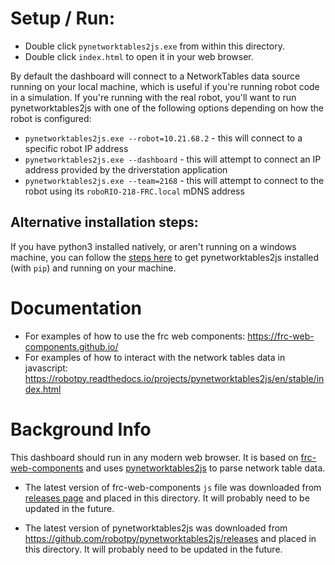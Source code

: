 # Setup / Run:

  * Double click `pynetworktables2js.exe` from within this directory.
  * Double click `index.html` to open it in your web browser.

  By default the dashboard will connect to a NetworkTables data source running
  on your local machine, which is useful if you're running robot code in a
  simulation. If you're running with the real robot, you'll want to run
  pynetworktables2js with one of the following options depending on how the
  robot is configured:

  * `pynetworktables2js.exe --robot=10.21.68.2` - this will connect to a specific robot IP address
  * `pynetworktables2js.exe --dashboard` - this will attempt to connect an IP address
    provided by the driverstation application
  * `pynetworktables2js.exe --team=2168` - this will attempt to connect to the robot
    using its `roboRIO-218-FRC.local` mDNS address

## Alternative installation steps:

  If you have python3 installed natively, or aren't running on a windows machine,
  you can follow the [steps here](https://robotpy.readthedocs.io/projects/pynetworktables2js/en/stable/index.html)
  to get pynetworktables2js installed (with `pip`) and running on your machine.

# Documentation

  * For examples of how to use the frc web components: https://frc-web-components.github.io/
  * For examples of how to interact with the network tables data in javascript:
    https://robotpy.readthedocs.io/projects/pynetworktables2js/en/stable/index.html

# Background Info

This dashboard should run in any modern web browser.
It is based on [frc-web-components](https://github.com/frc-web-components/frc-web-components)
and uses [pynetworktables2js](https://github.com/robotpy/pynetworktables2js) to parse network
table data.

* The latest version of frc-web-components `js` file was downloaded from
  [releases page](https://github.com/frc-web-components/frc-web-components/releases) and placed in
  this directory. It will probably need to be updated in the future.

* The latest version of pynetworktables2js was downloaded from
  https://github.com/robotpy/pynetworktables2js/releases and placed in this directory. It will
  probably need to be updated in the future.
